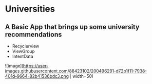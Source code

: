 # Universities
## A Basic App that  brings up some university recommendations
- Recyclerview
- ViewGroup
- IntentData

![image](https://user-images.githubusercontent.com/88423102/200496291-d72b1f11-7938-401d-9664-82b41536bdc3.png | width=50)
